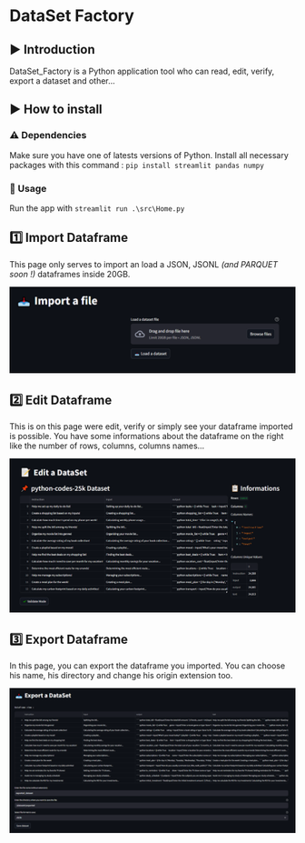 # DataSet Factory

## ▶ Introduction

DataSet_Factory is a Python application tool who can read, edit, verify, export a dataset and other... 

## ▶ How to install

### ⚠ Dependencies

Make sure you have one of latests versions of Python. Install all necessary packages with this command : `pip install streamlit pandas numpy`

### 🔰 Usage

Run the app with `streamlit run .\src\Home.py`

## 1️⃣ Import Dataframe

This page only serves to import an load a JSON, JSONL *(and PARQUET soon !)* dataframes inside 20GB. 

![Import](./src/assets/Import.png "Import Page")

## 2️⃣ Edit Dataframe


This is on this page were edit, verify or simply see your dataframe imported is possible. You have some informations about the dataframe on the right like the number of rows, columns, columns names...

![Edit](./src/assets/Edit.png "Edit Page")

## 3️⃣ Export Dataframe

In this page, you can export the dataframe you imported. You can choose his name, his directory and change his origin extension too.  

![Export](./src/assets/Export.png "Export Page")